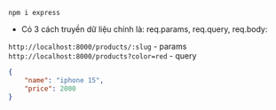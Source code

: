 `npm i express`

- Có 3 cách truyền dữ liệu chính là: req.params, req.query, req.body:

`http://localhost:8000/products/:slug` - params
`http://localhost:8000/products?color=red` - query
```json
{
    "name": "iphone 15",
    "price": 2000
}
```